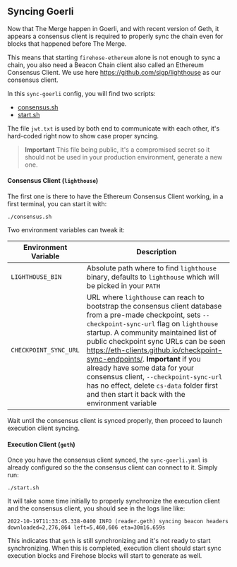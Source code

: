 ## Syncing Goerli

Now that The Merge happen in Goerli, and with recent version of Geth, it appears a consensus client is required to properly sync the chain even for blocks that happened before The Merge.

This means that starting `firehose-ethereum` alone is not enough to sync a chain, you also need a Beacon Chain client also called an Ethereum Consensus Client. We use here https://github.com/sigp/lighthouse as our consensus client.

In this `sync-goerli` config, you will find two scripts:

- [consensus.sh](./consensus.sh)
- [start.sh](./start.sh)

The file `jwt.txt` is used by both end to communicate with each other, it's hard-coded right now to show case proper syncing.

> **Important** This file being public, it's a compromised secret so it should not be used in your production environment, generate a new one.

#### Consensus Client (`lighthouse`)

The first one is there to have the Ethereum Consensus Client working, in a first terminal, you can start it with:

```
./consensus.sh
```

Two environment variables can tweak it:

| Environment Variable | Description |
| - | - |
| `LIGHTHOUSE_BIN` | Absolute path where to find `lighthouse` binary, defaults to `lighthouse` which will be picked in your `PATH` |
| `CHECKPOINT_SYNC_URL` | URL where `lighthouse` can reach to bootstrap the consensus client database from a pre-made checkpoint, sets `--checkpoint-sync-url` flag on `lighthouse` startup. A community maintained list of public checkpoint sync URLs can be seen https://eth-clients.github.io/checkpoint-sync-endpoints/. **Important** if you already have some data for your consensus client, `--checkpoint-sync-url` has no effect, delete `cs-data` folder first and then start it back with the environment variable |

Wait until the consensus client is synced properly, then proceed to launch execution client syncing.

#### Execution Client (`geth`)

Once you have the consensus client synced, the `sync-goerli.yaml` is already configured so the the consensus client can connect to it. Simply run:

```
./start.sh
```

It will take some time initially to properly synchronize the execution client and the consensus client, you should see in the logs line like:

```
2022-10-19T11:33:45.338-0400 INFO (reader.geth) syncing beacon headers                   downloaded=2,276,864 left=5,460,606 eta=30m16.659s
```

This indicates that `geth` is still synchronizing and it's not ready to start synchronizing. When this is completed, execution client should start sync execution blocks and Firehose blocks will start to generate as well.
